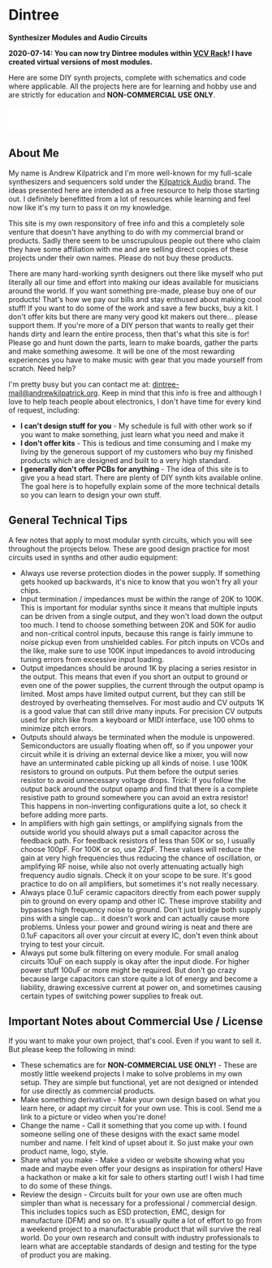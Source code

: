 # Dintree

**Synthesizer Modules and Audio Circuits**

**2020-07-14: You can now try Dintree modules within [VCV Rack](https://library.vcvrack.com/?query=dintree&brand=&tag=&license=)! I have created virtual versions of most modules.**

Here are some DIY synth projects, complete with schematics and code where applicable. All the projects here are for learning and hobby use and are strictly for education and **NON-COMMERCIAL USE ONLY**.

![Dintree](dintree-logo.png)

## About Me

My name is Andrew Kilpatrick and I'm more well-known for my full-scale synthesizers and sequencers sold under the [Kilpatrick Audio](https://www.kilpatrickaudio.com) brand. The ideas presented here are intended as a free resource to help those starting out. I definitely benefitted from a lot of resources while learning and feel now like it's my turn to pass it on my knowledge.

This site is my own responsitory of free info and this a completely sole venture that doesn't have anything to do with my commercial brand or products. Sadly there seem to be unscrupulous people out there who claim they have some affiliation with me and are selling direct copies of these projects under their own names. Please do not buy these products.

There are many hard-working synth designers out there like myself who put literally all our time and effort into making our ideas available for musicians around the world. If you want something pre-made, please buy one of our products! That's how we pay our bills and stay enthused about making cool stuff! If you want to do some of the work and save a few bucks, buy a kit. I don't offer kits but there are many very good kit makers out there... please support them. If you're more of a DIY person that wants to really get their hands dirty and learn the entire process, then that's what this site is for! Please go and hunt down the parts, learn to make boards, gather the parts and make something awesome. It will be one of the most rewarding experiences you have to make music with gear that you made yourself from scratch.
Need help?

I'm pretty busy but you can contact me at: dintree-mail@andrewkilpatrick.org. Keep in mind that this info is free and although I love to help teach people about electronics, I don't have time for every kind of request, including:

- **I can't design stuff for you** - My schedule is full with other work so if you want to make something, just learn what you need and make it
- **I don't offer kits** - This is tedious and time consuming and I make my living by the generous support of my customers who buy my finished products which are designed and built to a very high standard.
- **I generally don't offer PCBs for anything** - The idea of this site is to give you a head start. There are plenty of DIY synth kits available online. The goal here is to hopefully explain some of the more technical details so you can learn to design your own stuff.

## General Technical Tips

A few notes that apply to most modular synth circuits, which you will see throughout the projects below. These are good design practice for most circuits used in synths and other audio equipment:

- Always use reverse protection diodes in the power supply. If something gets hooked up backwards, it's nice to know that you won't fry all your chips.
- Input termination / impedances must be within the range of 20K to 100K. This is important for modular synths since it means that multiple inputs can be driven from a single output, and they won't load down the output too much. I tend to choose something between 20K and 50K for audio and non-critical control inputs, because this range is fairly immune to noise pickup even from unshielded cables. For pitch inputs on VCOs and the like, make sure to use 100K input impedances to avoid introducing tuning errors from excessive input loading.
- Output impedances should be around 1K by placing a series resistor in the output. This means that even if you short an output to ground or even one of the power supplies, the current through the output opamp is limited. Most amps have limited output current, but they can still be destroyed by overheating themselves. For most audio and CV outputs 1K is a good value that can still drive many inputs. For precision CV outputs used for pitch like from a keyboard or MIDI interface, use 100 ohms to minimize pitch errors.
- Outputs should always be terminated when the module is unpowered. Semiconductors are usually floating when off, so if you unpower your circuit while it is driving an external device like a mixer, you will now have an unterminated cable picking up all kinds of noise. I use 100K resistors to ground on outputs. Put them before the output series resistor to avoid unnecessary voltage drops. Trick: If you follow the output back around the output opamp and find that there is a complete resistive path to ground somewhere you can avoid an extra resistor! This happens in non-inverting configurations quite a lot, so check it before adding more parts.
- In amplifiers with high gain settings, or amplifying signals from the outside world you should always put a small capacitor across the feedback path. For feedback resistors of less than 50K or so, I usually choose 100pF. For 100K or so, use 22pF. These values will reduce the gain at very high frequencies thus reducing the chance of oscillation, or amplifying RF noise, while also not overly attenuating actually high frequency audio signals. Check it on your scope to be sure. It's good practice to do on all amplifiers, but sometimes it's not really necessary.
- Always place 0.1uF ceramic capacitors directly from each power supply pin to ground on every opamp and other IC. These improve stability and bypasses high frequency noise to ground. Don't just bridge both supply pins with a single cap... it doesn't work and can actually cause more problems. Unless your power and ground wiring is neat and there are 0.1uF capacitors all over your circuit at every IC, don't even think about trying to test your circuit.
- Always put some bulk filtering on every module. For small analog circuits 10uF on each supply is okay after the input diode. For higher power stuff 100uF or more might be required. But don't go crazy because large capacitors can store quite a lot of energy and become a liability, drawing excessive current at power on, and sometimes causing certain types of switching power supplies to freak out.

## Important Notes about Commercial Use / License
If you want to make your own project, that's cool. Even if you want to sell it. But please keep the following in mind:

- These schematics are for **NON-COMMERCIAL USE ONLY!** - These are mostly little weekend projects I make to solve problems in my own setup. They are simple but functional, yet are not designed or intended for use directly as commercial products.
- Make something derivative - Make your own design based on what you learn here, or adapt my circuit for your own use. This is cool. Send me a link to a picture or video when you're done!
- Change the name - Call it something that you come up with. I found someone selling one of these designs with the exact same model number and name. I felt kind of upset about it. So just make your own product name, logo, style.
- Share what you make - Make a video or website showing what you made and maybe even offer your designs as inspiration for others! Have a hackathon or make a kit for sale to others starting out! I wish I had time to do some of these things.
- Review the design - Circuits built for your own use are often much simpler than what is necessary for a professional / commercial design. This includes topics such as ESD protection, EMC, design for manufacture (DFM) and so on. It's usually quite a lot of effort to go from a weekend project to a manufacturable product that will survive the real world. Do your own research and consult with industry professionals to learn what are acceptable standards of design and testing for the type of product you are making.
